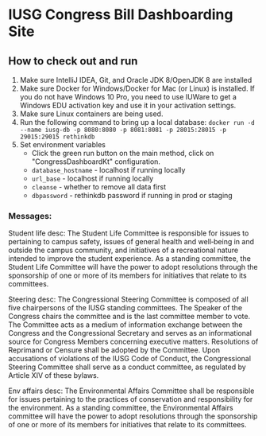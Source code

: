 # IUSG Congress Bill Dashboarding Site

## How to check out and run
1. Make sure IntelliJ IDEA, Git, and Oracle JDK 8/OpenJDK 8 are installed
2. Make sure Docker for Windows/Docker for Mac (or Linux) is installed. If you do not have Windows 10 Pro,
you need to use IUWare to get a Windows EDU activation key and use it in your activation settings.
3. Make sure Linux containers are being used.
4. Run the following command to bring up a local database:
`docker run -d --name iusg-db -p 8080:8080 -p 8081:8081 -p 28015:28015 -p 29015:29015 rethinkdb`
5. Set environment variables
    - Click the green run button on the main method, click on "CongressDashboardKt" configuration.
    - `database_hostname` - localhost if running locally
    - `url_base` - localhost if running locally
    - `cleanse` - whether to remove all data first
    - `dbpassword` - rethinkdb password if running in prod or staging




### Messages:
Student life desc: The Student Life Committee is responsible for issues to pertaining to campus safety, issues of general health and well‐being in and outside the campus community, and initiatives of a recreational nature intended to improve the student experience.  As a standing committee, the Student Life Committee will have the power to adopt resolutions through the sponsorship of one or more of its members for initiatives that relate to its committees.

Steering desc: The Congressional Steering Committee is composed of all five chairpersons of the IUSG standing committees.  The Speaker of the Congress chairs the committee and is the last committee member to vote. The Committee acts as a medium of information exchange between the Congress and the Congressional Secretary and serves as an informational source for Congress Members concerning executive matters. Resolutions of Reprimand or Censure shall be adopted by the Committee. Upon accusations of violations of the IUSG Code of Conduct, the Congressional Steering Committee shall serve as a conduct committee, as regulated by Article XIV of these bylaws.

Env affairs desc: The Environmental Affairs Committee shall be responsible for issues pertaining to the practices of conservation and  responsibility for the environment. As a standing committee, the Environmental Affairs committee will have the   power to adopt resolutions through the sponsorship of one or more of its members for initiatives that relate to   its committees.

